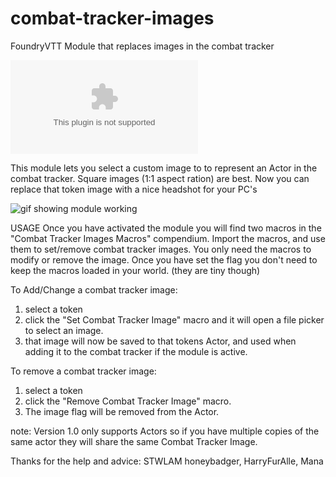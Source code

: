 # combat-tracker-images
FoundryVTT Module that replaces images in the combat tracker

![the latest version zip](https://img.shields.io/github/downloads/MarkPearce/combat-tracker-images/releases/latest/download/combat-tracker-images.zip)

This module lets you select a custom image to to represent an Actor in the combat tracker. Square images (1:1 aspect ration) are best.
Now you can replace that token image with a nice headshot for your PC's

![gif showing module working](https://imgur.com/G15AUuL.gif)


USAGE
Once you have activated the module you will find two macros in the "Combat Tracker Images Macros" compendium.
Import the macros, and use them to set/remove combat tracker images. You only need the macros to modify or remove the image.
Once you have set the flag you don't need to keep the macros loaded in your world. (they are tiny though)

To Add/Change a combat tracker image:
1. select a token
2. click the "Set Combat Tracker Image" macro and it will open a file picker to select an image.
3. that image will now be saved to that tokens Actor, and used when adding it to the combat tracker if the module is active.

To remove a combat tracker image:
1. select a token
2. click the "Remove Combat Tracker Image" macro.
3. The image flag will be removed from the Actor.

note: Version 1.0 only supports Actors so if you have multiple copies of the same actor they will share the same Combat Tracker Image.

Thanks for the help and advice:
STWLAM
honeybadger, HarryFurAlle, Mana
